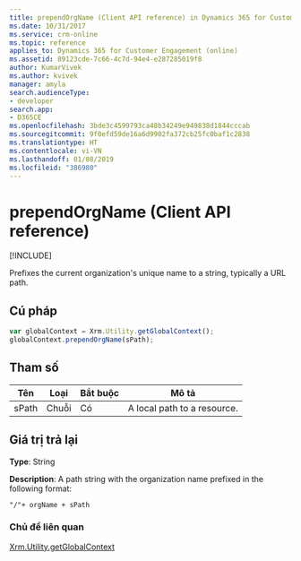 ```yaml
---
title: prependOrgName (Client API reference) in Dynamics 365 for Customer Engagement| MicrosoftDocs
ms.date: 10/31/2017
ms.service: crm-online
ms.topic: reference
applies_to: Dynamics 365 for Customer Engagement (online)
ms.assetid: 89123cde-7c66-4c7d-94e4-e287285019f8
author: KumarVivek
ms.author: kvivek
manager: amyla
search.audienceType:
- developer
search.app:
- D365CE
ms.openlocfilehash: 3bde3c4599793ca48b34249e949838d1844cccab
ms.sourcegitcommit: 9f0efd59de16a6d9902fa372cb25fc0baf1c2838
ms.translationtype: HT
ms.contentlocale: vi-VN
ms.lasthandoff: 01/08/2019
ms.locfileid: "386980"
---
```

# <a name="prependorgname-client-api-reference"></a>prependOrgName (Client API reference)

[!INCLUDE[](../../../../../includes/cc_applies_to_update_9_0_0.md)]

Prefixes the current organization's unique name to a string, typically a URL path.

## <a name="syntax"></a>Cú pháp

 ```JavaScript
var globalContext = Xrm.Utility.getGlobalContext();
globalContext.prependOrgName(sPath);
```

## <a name="parameters"></a>Tham số

|Tên |Loại |Bắt buộc |Mô tả |
|---|---|---|---|
|sPath |Chuỗi |Có |A local path to a resource. |

## <a name="return-value"></a>Giá trị trả lại

**Type**: String

**Description**: A path string with the organization name prefixed in the following format:

`"/"+ orgName + sPath`

### <a name="related-topics"></a>Chủ đề liên quan

[Xrm.Utility.getGlobalContext](../getGlobalContext.md)


